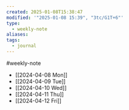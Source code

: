 ```yaml
---
created: 2025-01-08T15:38:47
modified: '"2025-01-08 15:39", "3tc/G1T+6"'
type:
  - weekly-note
aliases: 
tags:
  - journal
---
```

#weekly-note 

- [[2024-04-08 Mon]]
- [[2024-04-09 Tue]]
- [[2024-04-10 Wed]]
- [[2024-04-11 Thu]]
- [[2024-04-12 Fri]]

